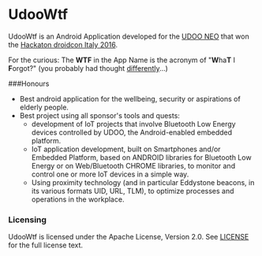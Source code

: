 # UdooWtf

UdooWtf is an Android Application developed for the [UDOO NEO](http://www.udoo.org/) that won the [Hackaton droidcon Italy 2016](http://it.droidcon.com/2016/hackathon-droidcon-italy/).

For the curious: The **WTF** in the App Name is the acronym of "**W**ha**T** I **F**orgot?" (you probably had thought [differently](http://s2.quickmeme.com/img/d0/d0374478557798edfc964afd006512de457207f70346d8e2ef524a98afd73578.jpg)...)

###Honours
 - Best android application for the wellbeing, security or aspirations of elderly people.
 - Best project using all sponsor's tools and quests:
   - development of IoT projects that involve Bluetooth Low Energy devices controlled by UDOO, the Android-enabled embedded platform.
   - IoT application development, built on Smartphones and/or Embedded Platform, based on ANDROID libraries for Bluetooth Low Energy or on Web/Bluetooth CHROME libraries, to monitor and control one or more IoT devices in a simple way.
   - Using proximity technology (and in particular Eddystone beacons, in its various formats UID, URL, TLM), to optimize processes and operations in the workplace.

### Licensing

UdooWtf is licensed under the Apache License, Version 2.0. See [LICENSE](https://github.com/WillyShakes/UdooWtf/blob/master/LICENSE) for the full license text.

